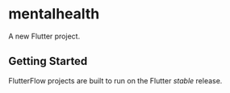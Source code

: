 # mentalhealth

A new Flutter project.

## Getting Started

FlutterFlow projects are built to run on the Flutter _stable_ release.
